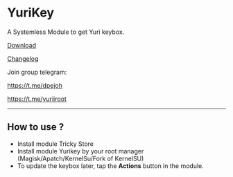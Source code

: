 # YuriKey
A Systemless Module to get Yuri keybox.

[Download](https://github.com/dpejoh/yurikey/releases/tag/v1.2) 

[Changelog](https://raw.githubusercontent.com/dpejoh/yurikey/refs/heads/main/changelog.md) 

Join group telegram:

https://t.me/dpejoh

https://t.me/yuriiroot

---

## How to use ?
- Install module Tricky Store
- Install module Yurikey by your root manager (Magisk/Apatch/KernelSu/Fork of KernelSU)
- To update the keybox later, tap the **Actions** button in the module.

